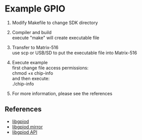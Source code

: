 # Example GPIO

1. Modify Makefile to change SDK directory

2. Compiler and build  
execute "make" will create executable file

2. Transfer to Matrix-516  
use scp or USB/SD to put the executable file into Matrix-516

3. Execute example  
first change file access permissions:  
chmod +x chip-info  
and then execute:  
./chip-info

4. For more information, please see the references

## References
- [libgpiod](https://git.kernel.org/pub/scm/libs/libgpiod/libgpiod.git/tree/?h=v2.2.x)
- [libgpiod mirror](https://github.com/brgl/libgpiod)
- [libgpiod API](https://libgpiod.readthedocs.io/en/latest/core_api.html)